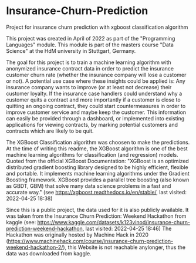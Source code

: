 # Insurance-Churn-Prediction
Project for insurance churn prediction with xgboost classification algorithm

This project was created in April of 2022 as part of the "Programming Languages" module.
This module is part of the masters course "Data Science" at the HdM university in Stuttgart, Germany.

The goal for this project is to train a machine learning algorithm with anonymized insurance contract data in order to predict the insurance customer churn rate (whether the insurance company will lose a customer or not).
A potential use case where these insights could be applied is:
Any insurance company wants to improve (or at least not decrease) their customer loyalty.
If the insurance case handlers could understand why a customer quits a contract and more importantly if a customer is close to quitting an ongoing contract, they could start countermeasures in order to improve customer service and maybe keep the customer.
This information can easily be provided through a dashboard, or implemented into existing applications for viewing contracts, by marking potential customers and contracts which are likely to be quit.

The XGBoost Classification algorithm was choosen to make the predictions.
At the time of writing this readme, the XGBoost algorithm is one of the best machine learning algorithms for classification (and regression) models.
Quoted from the official XGBoost Documentation:
"XGBoost is an optimized distributed gradient boosting library designed to be highly efficient, flexible and portable. It implements machine learning algorithms under the Gradient Boosting framework. XGBoost provides a parallel tree boosting (also known as GBDT, GBM) that solve many data science problems in a fast and accurate way." (see https://xgboost.readthedocs.io/en/stable/, last visited: 2022-04-25 18:38)

Since this is a public project, the data used for it is also publicly available.
It was taken from the Insurance Churn Prediction: Weekend Hackathon from kaggle (see: https://www.kaggle.com/datasets/k123vinod/insurance-churn-prediction-weekend-hackathon, last visited: 2022-04-25 18:46)
The Hackathon was originally hosted by Machine Hack in 2020 (https://www.machinehack.com/course/insurance-churn-prediction-weekend-hackathon-2/), this Website is not reachable anylonger, thus the data was downloaded from kaggle.